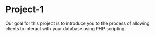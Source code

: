 # Project-1
 Our goal for this project is to introduce you to the process of allowing clients to interact with your database using PHP scripting. 

